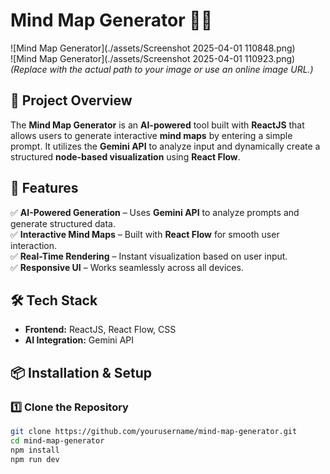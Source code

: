 # **Mind Map Generator 🧠🔗**  

![Mind Map Generator](./assets/Screenshot 2025-04-01 110848.png)  
![Mind Map Generator](./assets/Screenshot 2025-04-01 110923.png)  
*(Replace with the actual path to your image or use an online image URL.)*  

## **📌 Project Overview**  
The **Mind Map Generator** is an **AI-powered** tool built with **ReactJS** that allows users to generate interactive **mind maps** by entering a simple prompt. It utilizes the **Gemini API** to analyze input and dynamically create a structured **node-based visualization** using **React Flow**.  

## **🚀 Features**  
✅ **AI-Powered Generation** – Uses **Gemini API** to analyze prompts and generate structured data.  
✅ **Interactive Mind Maps** – Built with **React Flow** for smooth user interaction.   
✅ **Real-Time Rendering** – Instant visualization based on user input.  
✅ **Responsive UI** – Works seamlessly across all devices.  

## **🛠 Tech Stack**  
- **Frontend:** ReactJS, React Flow, CSS  
- **AI Integration:** Gemini API  

## **📦 Installation & Setup**  

### **1️⃣ Clone the Repository**  
```sh
git clone https://github.com/yourusername/mind-map-generator.git
cd mind-map-generator
npm install
npm run dev
```
